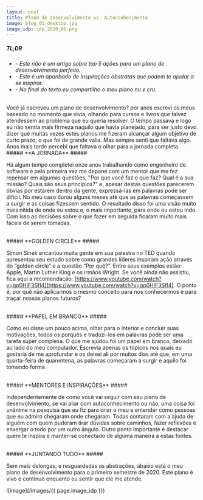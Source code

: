 ```yaml
---
layout: post
title: Plano de desenvolvimento vs. Autoconhecimento
image: blog_01_desktop.jpg
image_idp: idp_2020_06.png
---
```


##### **TL;DR** #####
* \- _Este não é um artigo sobre top 5 ações para um plano de desenvolvimento perfeito._
* \- _Este é um apanhado de inspirações abstratas que podem te ajudar a se inspirar._
* \- _No final do texto eu compartilho o meu plano nu e cru._

<br />
Você já escreveu um plano de desenvolvimento? por anos escrevi os meus baseado no momento que vivia, olhando para cursos e livros que talvez atendessem ao problema que eu queria resolver. O tempo passava e logo eu não sentia mais firmeza naquilo que havia planejado, para ser justo devo dizer que muitas vezes estes planos me fizeram alcançar algum objetivo de curto prazo, o que foi de grande valia. Mas sempre senti que faltava algo. Anos mais tarde percebi que faltava o olhar para a jornada completa. 

<br />
##### **A JORNADA** #####

Há algum tempo completei onze anos trabalhando como engenheiro de software e pela primeira vez me deparei com um mentor que me fez repensar em algumas questões, "Por que você faz o que faz? Qual é a sua missão? Quais são seus princípios?" e, apesar destas questões parecerem óbvias por estarem dentro da gente, expressá-las em palavras pode ser difícil. No meu caso durou alguns meses até que as palavras começassem a surgir e as coisas fizessem sentido. O resultado disso foi uma visão muito mais nítida de onde eu estou e, o mais importante, para onde eu estou indo. Com isso as decisões sobre o que fazer em seguida ficaram muito mais fáceis de serem tomadas.

<br />
##### **GOLDEN CIRCLE** ##### 

Simon Sinek encantou muita gente em sua palestra no TED quando apresentou seu estudo sobre como grandes líderes inspiram ação através do “golden circle” e a questão “Por quê?”. Entre seus exemplos estão: Apple, Martin Luther King e os irmãos Wright. Se você ainda não assistiu, fica aqui a recomendação: [https://www.youtube.com/watch?v=qp0HIF3SfI4](https://www.youtube.com/watch?v=qp0HIF3SfI4).
O ponto é, por quê não aplicarmos o mesmo conceito para nos conhecermos e para traçar nossos planos futuros?

<br />
##### **PAPEL EM BRANCO** ##### 

Como eu disse um pouco acima, olhar para o interior e concluir suas motivações, todos os porquês e traduzi-los em palavras pode ser uma tarefa super complexa. O que me ajudou foi um papel em branco, deixado ao lado do meu computador. Escrevia apenas os tópicos nos quais eu gostaria de me aprofundar e os deixei ali por muitos dias até que, em uma quarta-feira de quarentena, as palavras começaram a surgir e aquilo foi tomando forma.

<br />
##### **MENTORES E INSPIRAÇÕES** ##### 

Independentemente de como você vai seguir com seu plano de desenvolvimento, se vai aliar com autoconhecimento ou não, uma coisa foi unânime na pesquisa que eu fiz para criar o meu e entender como pessoas que eu admiro chegaram onde chegaram. Todas contaram com a ajuda de alguém com quem puderam tirar dúvidas sobre caminhos, fazer reflexões e enxergar o todo por um outro ângulo. Outro ponto importante é destacar quem te inspira e manter-se conectado de alguma maneira à estas fontes.

<br />
##### **JUNTANDO TUDO** ##### 

Sem mais delongas, e resguardadas as abstrações, abaixo está o meu plano de desenvolvimento para o primeiro semestre de 2020. Este plano é vivo e contínuo enquanto eu sentir que ele me atende. 


![image](/images/{{ page.image_idp }})
